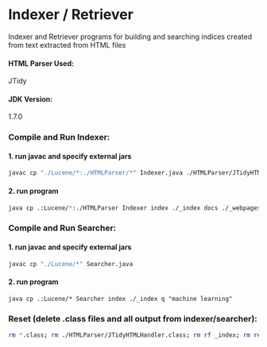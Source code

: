 # Indexer / Retriever

Indexer and Retriever programs for building and searching indices created from text extracted from HTML files

#### HTML Parser Used: 
J​Tidy 

#### JDK Version:​
1.7.0 


### Compile and Run Indexer:

#### 1. run javac and specify external jars

```sh
javac ­cp "./Lucene/*:./HTMLParser/*" Indexer.java ./HTMLParser/JTidyHTMLHandler.java
```

#### 2. run program

```sh
java ­cp .:Lucene/*:./HTMLParser Indexer ­index ./_index ­docs ./_webpagesToIndex/
```

### Compile and Run Searcher:

#### 1. run javac and specify external jars

```sh
javac ­cp "./Lucene/*" Searcher.java
```

#### 2. run program
```
java ­cp .:Lucene/* Searcher ­index ./_index ­q "machine learning"
```

### Reset (delete .class files and all output from indexer/searcher):
```sh
rm *.class; rm ./HTMLParser/JTidyHTMLHandler.class; rm ­rf _index; rm results.html
```